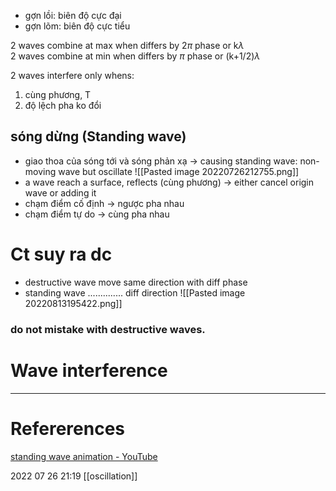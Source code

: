 - gợn lồi: biên độ cực đại
- gợn lõm: biên độ cực tiểu

2 waves combine at max when differs by 2$\pi$ phase or k$\lambda$  
2 waves combine at min when differs by $\pi$ phase or (k+1/2)$\lambda$  


2 waves interfere only whens: 
1. cùng phương, T
2. độ lệch pha ko đổi 

## sóng dừng (Standing wave)
- giao thoa của sóng tới và sóng phản xạ
-> causing standing wave: non-moving wave but oscillate
![[Pasted image 20220726212755.png]]
- a wave reach a surface, reflects (cùng phương) 
-> either cancel origin wave or adding it
- chạm điểm cố định -> ngược pha nhau 
- chạm điểm tự do -> cùng pha nhau
# Ct suy ra dc
- destructive wave move same direction with diff phase 
- standing wave  .............. diff direction
![[Pasted image 20220813195422.png]]
### do not mistake with destructive waves. 


# Wave interference
--- 
# Refererences 
[standing wave animation - YouTube](https://www.youtube.com/watch?v=X8qZO6g_X5Q) 



2022 07 26 21:19
[[oscillation]]